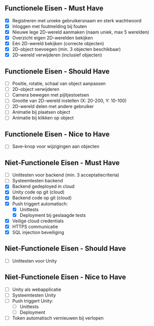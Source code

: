 ## Functionele Eisen - Must Have
- [X] Registreren met unieke gebruikersnaam en sterk wachtwoord
- [X] Inloggen met foutmelding bij fouten
- [X] Nieuwe lege 2D-wereld aanmaken (naam uniek, max 5 werelden)
- [X] Overzicht eigen 2D-werelden bekijken
- [X] Eén 2D-wereld bekijken (correcte objecten)
- [X] 2D-object toevoegen (min. 3 objecten beschikbaar)
- [X] 2D-wereld verwijderen (inclusief objecten)

## Functionele Eisen - Should Have
- [ ] Positie, rotatie, schaal van object aanpassen
- [ ] 2D-object verwijderen
- [ ] Camera bewegen met pijltjestoetsen
- [ ] Grootte van 2D-wereld instellen (X: 20-200, Y: 10-100)
- [ ] 2D-wereld delen met andere gebruiker
- [ ] Animatie bij plaatsen object
- [ ] Animatie bij klikken op object

## Functionele Eisen - Nice to Have
- [ ] Save-knop voor wijzigingen aan objecten

## Niet-Functionele Eisen - Must Have
- [ ] Unittesten voor backend (min. 3 acceptatiecriteria)
- [ ] Systeemtesten backend
- [X] Backend gedeployed in cloud
- [X] Unity code op git (cloud)
- [X] Backend code op git (cloud)
- [X] Push triggert automatisch:
  - [X] Unittests
  - [X] Deployment bij geslaagde tests
- [X] Veilige cloud credentials
- [X] HTTPS communicatie
- [X] SQL injection beveiliging

## Niet-Functionele Eisen - Should Have
- [ ] Unittesten voor Unity

## Niet-Functionele Eisen - Nice to Have
- [ ] Unity als webapplicatie
- [ ] Systeemtesten Unity
- [ ] Push triggert Unity:
  - [ ] Unittests
  - [ ] Deployment
- [ ] Token automatisch vernieuwen bij verlopen
